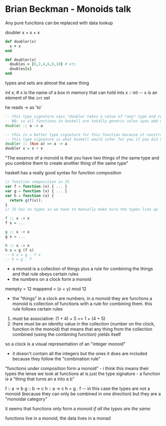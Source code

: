 # Brian Beckman - Monoids talk

Any pure funcitons can be replaced with data lookup

doubler x = x + x

```ruby
def doubler(x)
  x + x
end

def doubler(x)
  doubles = [0,2,4,6,8,10] # etc
  doubles[x]
end
```


types and sets are almost the same thing

int x; # x is the name of a box in memory that can hold ints
x :: int -- x is an element of the `int` set

he reads -> as 'to'


```haskell
-- this type signature says "doubler takes a value of *any* type and returns a value of the same type. There are no constraints on what this type can be."
-- NB: so all functions in haskell are totally generic unles syou add class constraints!!!
doubler :: a -> a

-- this is a better type signature for this function because it constrains the types that doubler will happily receive
-- this type signature is what haskell would infer for you if you did not provide one
doubler :: (Num a) => a -> a
doubler x = x + x
```

"The essence of a monoid is that you have two things of the same type and you combine them to create another thing of the same type"

haskell has a really good syntax for function composition

```javascript
// function composition in JS
var f = function (x) { ... }
var g = function (x) { ... }
var h = function (x) {
  return g(f(x));
}
// JS has no types so we have to manually make sure the types line up
```

```haskell
f :: x -> x
f x = ...

g :: x -> x
g x = ...

h :: x -> x
h x = g (f x)
-- h x = g . f x
-- h = g . f

```
* a monoid is a collection of things plus a rule for combining the things and that rule obeys certain rules
* the numbers on a clock form a monoid

mempty = 12
mappend = (x + y) mod 12

* the "things" in a clock are numbers, in a  monoid they are functions
a monoid is collection of functions  with a rule for combining them. this rule follows certain rules
1. must be associative: (1 + 4) + 5 == 1 + (4 + 5)
2. there must be an identity value in the collection (number on the clock, function in the monoid) that means that any thing from the collection combined (using the combining function) yields itself

so a clock is a visual representation of an "integer monoid"
* it doesn't contain all the integers but the ones it does are included because they follow the "combination rule"

"functions under composition form a monoid" - i think this means their types
the lense we look at functions at is just the type signature - a function is a "thing that turns an a into a b"


f :: a -> b
g :: b -> c
h :: a -> c
h = g . f
-- in this case the types are not a monoid (because they can only be combined in one direction) but they are a "monoidal category"

it seems that functions only form a monoid _if all the types are the same_


functions live in a monoid, the data lives in a monad
